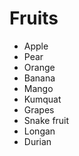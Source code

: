 # Fruits

- Apple
- Pear
- Orange
- Banana
- Mango
- Kumquat
- Grapes
- Snake fruit
- Longan
- Durian